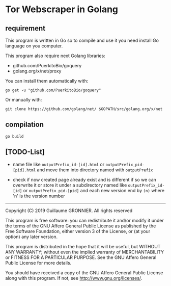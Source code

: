 # Tor Webscraper in Golang

## requirement

This program is written in Go so to compile and use it you need install Go language on you computer.

This program also require next Golang libraries:
 - github.com/PuerkitoBio/goquery
 - golang.org/x/net/proxy
 
You can install them automatically with:

	go get -u "github.com/PuerkitoBio/goquery"

Or manually with:

	git clone https://github.com/golang/net/ $GOPATH/src/golang.org/x/net
	
## compilation

	go build

## [TODO-List]

 - name file like `outputPrefix_id-[id].html` or `outputPrefix_pid-[pid].html` and move them into directory named with `outputPrefix`


 - check if now created page already exist and is different if so we can overwrite it or store it under a subdirectory named like `outputPrefix_id-[id]` or `outputPrefix_pid-[pid]` and each new version end by `(n)` where 'n' is the version number


----------------------------------------
Copyright (C) 2019 Guillaume GRONNIER. All rights reserved

This program is free software: you can redistribute it and/or modify
it under the terms of the GNU Affero General Public License as published
by the Free Software Foundation, either version 3 of the License, or
(at your option) any later version.

This program is distributed in the hope that it will be useful,
but WITHOUT ANY WARRANTY; without even the implied warranty of
MERCHANTABILITY or FITNESS FOR A PARTICULAR PURPOSE.  See the
GNU Affero General Public License for more details.

You should have received a copy of the GNU Affero General Public License
along with this program.  If not, see <http://www.gnu.org/licenses/>.